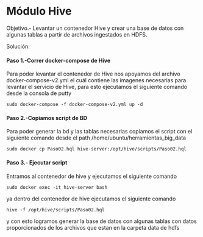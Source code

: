 # Módulo Hive
Objetivo.- Levantar un contenedor Hive y crear una base de datos con algunas tablas a partir de archivos ingestados en HDFS.

Solución: 

#### Paso 1.-Correr docker-compose de Hive
Para poder levantar el contenedor de Hive nos apoyamos del archivo docker-compose-v2.yml el cuál contiene las imagenes necesarias para levantar el servicio de Hive, para esto ejecutamos el siguiente comando desde la consola de putty

```
sudo docker-compose -f docker-compose-v2.yml up -d
 ```
#### Paso 2.-Copiamos script de BD
Para poder generar la bd y las tablas necesarias copiamos el script con el siguiente comando desde el path /home/ubuntu/herramientas_big_data

```
sudo docker cp Paso02.hql hive-server:/opt/hive/scripts/Paso02.hql
```
#### Paso 3.- Ejecutar script
Entramos al contenedor de hive y ejecutamos el siguiente comando
```
sudo docker exec -it hive-server bash
```
ya dentro del contenedor de hive ejecutamos el siguiente comando
```
hive -f /opt/hive/scripts/Paso02.hql
```
y con esto logramos generar la base de datos con algunas tablas con datos proporcionados de los archivos que estan en la carpeta data de hdfs




